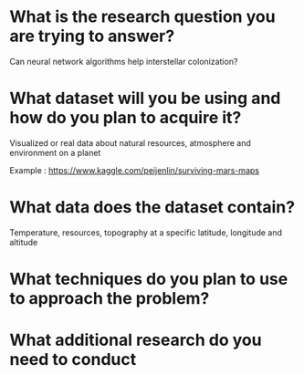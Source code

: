 # What is the research question you are trying to answer?

Can neural network algorithms help interstellar colonization?

 

# What dataset will you be using and how do you plan to acquire it?

Visualized or real data about natural resources, atmosphere and environment on a planet

Example : https://www.kaggle.com/peijenlin/surviving-mars-maps



# What data does the dataset contain?

Temperature, resources, topography at a specific latitude, longitude and altitude



# What techniques do you plan to use to approach the problem?





# What additional research do you need to conduct

